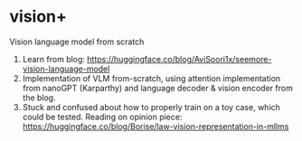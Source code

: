 # vision+
Vision language model from scratch
1. Learn from blog: https://huggingface.co/blog/AviSoori1x/seemore-vision-language-model
2. Implementation of VLM from-scratch, using attention implementation from nanoGPT (Karparthy) and language decoder & vision encoder from the blog.
3. Stuck and confused about how to properly train on a toy case, which could be tested. Reading on opinion piece: https://huggingface.co/blog/Borise/law-vision-representation-in-mllms
